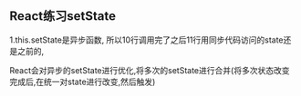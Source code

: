 ## React练习setState

1.this.setState是异步函数,
所以10行调用完了之后11行用同步代码访问的state还是之前的,

React会对异步的setState进行优化,将多次的setState进行合并(将多次状态改变完成后,在统一对state进行改变,然后触发)